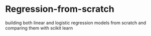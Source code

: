 # Regression-from-scratch
building both linear and logistic regression models from scratch and comparing them with scikit learn
